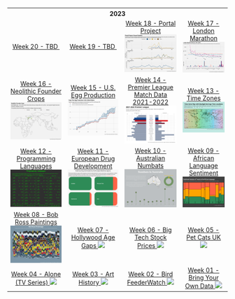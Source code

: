 <table>
<thread>
  <th colspan="4">2023</th>
 
<tr>
  <td align="center">
  <a href="">
  Week 20 - TBD
  </a>
<img src="">
</td>
  
<td align="center">
  <a href="">
  Week 19 - TBD
  </a>
<img src="">
</td>
  
<td align="center">
  <a href="https://github.com/hdailey/TidyTuesday/tree/main/2023/2023-05-02_PortalProject">
  Week 18 - Portal Project
  </a>
<img src="https://github.com/hdailey/TidyTuesday/blob/main/2023/2023-05-02_PortalProject/2023-05-02_TT.png">
</td>
  
<td align="center">
 <a href="https://github.com/hdailey/TidyTuesday/tree/main/2023/2023-04-25_LondonMarathon">
 Week 17 - London Marathon
 </a>
<img src="https://github.com/hdailey/TidyTuesday/blob/main/2023/2023-04-25_LondonMarathon/2023-05-02_TT.png">
</td>
</tr>

<tr>
<td align="center">
  <a href="https://github.com/hdailey/TidyTuesday/tree/main/2023/2023-04-18_NeolithicFounderCrops">
  Week 16 - Neolithic Founder Crops
  </a>
<img src="https://github.com/hdailey/TidyTuesday/blob/main/2023/2023-04-18_NeolithicFounderCrops/2023-04-19_TT.png">
</td>

<td align="center">
  <a href="https://github.com/hdailey/TidyTuesday/tree/main/2023/2023-04-11_USEggProduction">
  Week 15 - U.S. Egg Production
  </a>
<img src="https://github.com/hdailey/TidyTuesday/blob/main/2023/2023-04-11_USEggProduction/2023-04-11_TT.png"> 
</td>

<td align="center">
  <a href="https://github.com/hdailey/TidyTuesday/tree/main/2023/2023-04-04_PremierLeague">
  Week 14 - Premier League Match Data 2021-2022
  </a>
<img src="https://github.com/hdailey/TidyTuesday/blob/main/2023/2023-04-04_PremierLeague/2023-04-04_TT.png"> 
</td>

<td align="center">
  <a href="https://github.com/hdailey/TidyTuesday/tree/main/2023/2023-03-28_TimeZones">
  Week 13 - Time Zones
  </a>
<img src="https://github.com/hdailey/TidyTuesday/blob/main/2023/2023-03-28_TimeZones/2023-03-28_TT.png"> 
</td>
</tr>

<tr>
<td align="center">
  <a href="https://github.com/hdailey/TidyTuesday/tree/main/2023/2023-03-21_ProgrammingLanguages">
  Week 12 - Programming Languages
  </a>
<img src="https://github.com/hdailey/TidyTuesday/blob/main/2023/2023-03-21_ProgrammingLanguages/2023-03-21_TT.png"> 
</td>
  
<td align="center">
  <a href="https://github.com/hdailey/TidyTuesday/tree/main/2023/2023-03-14_EUDrugDevelopment">
  Week 11 - European Drug Development
  </a>
<img src="https://github.com/hdailey/TidyTuesday/blob/main/2023/2023-03-14_EUDrugDevelopment/2023-03-15_TT.png"> 
</td>
  
<td align="center">
  <a href="https://github.com/hdailey/TidyTuesday/tree/main/2023/2023-03-07_NumbatsAU">
  Week 10 - Australian Numbats
  </a>
<img src="https://github.com/hdailey/TidyTuesday/blob/main/2023/2023-03-07_NumbatsAU/2023-03-07_TT.png"> 
</td>

<td align="center">
  <a href="https://github.com/hdailey/TidyTuesday/tree/main/2023/2023-02-28_AfricanLanguageSentiment">
  Week 09 - African Language Sentiment 
  </a>
<img src="https://github.com/hdailey/TidyTuesday/blob/main/2023/2023-02-28_AfricanLanguageSentiment/2023-02-28_TT.png"> 
</td>
</tr>
 
<tr>
<td align="center">
  <a href="https://github.com/hdailey/TidyTuesday/tree/main/2023/2023-02-21_BobRoss">
  Week 08 - Bob Ross Paintings
  </a>
<img src="https://github.com/hdailey/TidyTuesday/blob/main/2023/2023-02-21_BobRoss/2023-02-21_TT.png"> 
  </td>
  
<td align="center">
  <a href="https://github.com/hdailey/TidyTuesday/tree/main/2023/2023-02-14_HollywoodAgeGaps">
  Week 07 - Hollywood Age Gaps
  </a>
<img src="https://user-images.githubusercontent.com/91282117/218871188-d7b4407e-923f-4161-b95d-2ebe7f6e8d16.png"> 
  </td>
  
<td align="center">
  <a href="https://github.com/hdailey/TidyTuesday/tree/main/2023/2023-02-07_BigTechStockPrice">
  Week 06 - Big Tech Stock Prices
  </a>
<img src="https://user-images.githubusercontent.com/91282117/217352323-c537639f-861b-47ba-a11d-35c61aa7559b.png"> 
  </td>
  
<td align="center">
  <a href="https://github.com/hdailey/TidyTuesday/tree/main/2023/2023-01-31_CatsUK">
  Week 05 - Pet Cats UK
  </a>
<img src="https://user-images.githubusercontent.com/91282117/215854441-9a6c4269-bf75-4c9e-9da0-afd65266c3a7.png"> 
  </td>

</tr>
<tr>
<td align="center">
  <a href="https://github.com/hdailey/TidyTuesday/tree/main/2023/2023-01-24_Alone">
     Week 04 - Alone (TV Series)
  </a>
<img src="https://user-images.githubusercontent.com/91282117/214370615-6b6e6b79-07cd-4665-a24d-9bbe47dd13a8.png"> 
  </td>
  
<td align="center">
  <a href="https://github.com/hdailey/TidyTuesday/tree/main/2023/2023-01-17_Artists">
  Week 03 - Art History
  </a>
<img src="https://user-images.githubusercontent.com/91282117/213287513-98dfdc16-44a6-408e-ab12-8916bb56382c.png"> 
  </td>
  
<td align="center">
    <a href="https://github.com/hdailey/TidyTuesday/tree/main/2023/2023-01-10_BirdFeederWatch">
  Week 02 - Bird FeederWatch
        </a>
<img src="https://user-images.githubusercontent.com/91282117/212170837-1657688f-c6be-4671-b359-2df36af75f96.png"> 
  </td>
  
<td align="center">
   <a href="https://github.com/hdailey/TidyTuesday/tree/main/2023/2023-01-03_BringYourOwn">
  Week 01 - Bring Your Own Data
  </a>
<img src="https://user-images.githubusercontent.com/91282117/211414698-75f3151a-3534-493c-9d27-76257cd6e7c2.png"> 
  </td>
</tr>

</thread>
</table>
